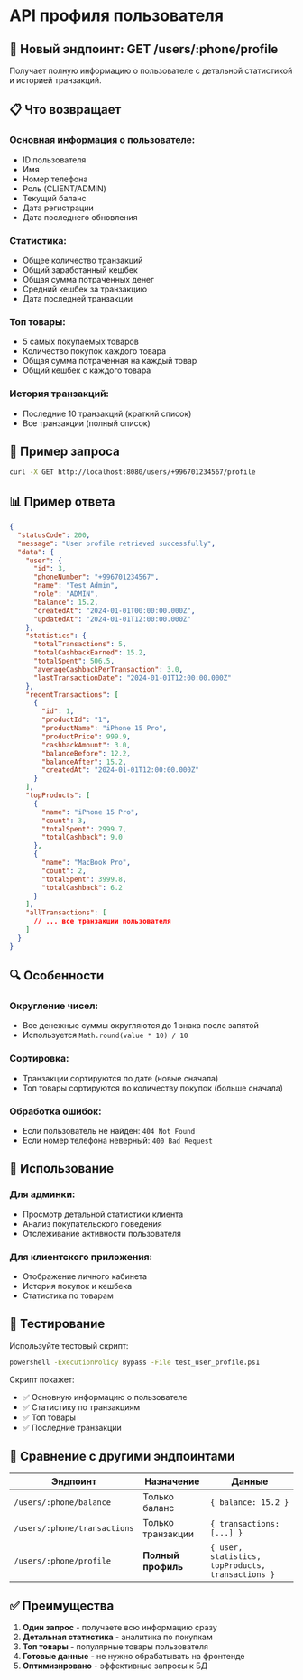 # API профиля пользователя

## 🎯 Новый эндпоинт: GET /users/:phone/profile

Получает полную информацию о пользователе с детальной статистикой и историей транзакций.

## 📋 Что возвращает

### Основная информация о пользователе:
- ID пользователя
- Имя
- Номер телефона
- Роль (CLIENT/ADMIN)
- Текущий баланс
- Дата регистрации
- Дата последнего обновления

### Статистика:
- Общее количество транзакций
- Общий заработанный кешбек
- Общая сумма потраченных денег
- Средний кешбек за транзакцию
- Дата последней транзакции

### Топ товары:
- 5 самых покупаемых товаров
- Количество покупок каждого товара
- Общая сумма потраченная на каждый товар
- Общий кешбек с каждого товара

### История транзакций:
- Последние 10 транзакций (краткий список)
- Все транзакции (полный список)

## 🧪 Пример запроса

```bash
curl -X GET http://localhost:8080/users/+996701234567/profile
```

## 📊 Пример ответа

```json
{
  "statusCode": 200,
  "message": "User profile retrieved successfully",
  "data": {
    "user": {
      "id": 3,
      "phoneNumber": "+996701234567",
      "name": "Test Admin",
      "role": "ADMIN",
      "balance": 15.2,
      "createdAt": "2024-01-01T00:00:00.000Z",
      "updatedAt": "2024-01-01T12:00:00.000Z"
    },
    "statistics": {
      "totalTransactions": 5,
      "totalCashbackEarned": 15.2,
      "totalSpent": 506.5,
      "averageCashbackPerTransaction": 3.0,
      "lastTransactionDate": "2024-01-01T12:00:00.000Z"
    },
    "recentTransactions": [
      {
        "id": 1,
        "productId": "1",
        "productName": "iPhone 15 Pro",
        "productPrice": 999.9,
        "cashbackAmount": 3.0,
        "balanceBefore": 12.2,
        "balanceAfter": 15.2,
        "createdAt": "2024-01-01T12:00:00.000Z"
      }
    ],
    "topProducts": [
      {
        "name": "iPhone 15 Pro",
        "count": 3,
        "totalSpent": 2999.7,
        "totalCashback": 9.0
      },
      {
        "name": "MacBook Pro",
        "count": 2,
        "totalSpent": 3999.8,
        "totalCashback": 6.2
      }
    ],
    "allTransactions": [
      // ... все транзакции пользователя
    ]
  }
}
```

## 🔍 Особенности

### Округление чисел:
- Все денежные суммы округляются до 1 знака после запятой
- Используется `Math.round(value * 10) / 10`

### Сортировка:
- Транзакции сортируются по дате (новые сначала)
- Топ товары сортируются по количеству покупок (больше сначала)

### Обработка ошибок:
- Если пользователь не найден: `404 Not Found`
- Если номер телефона неверный: `400 Bad Request`

## 🎯 Использование

### Для админки:
- Просмотр детальной статистики клиента
- Анализ покупательского поведения
- Отслеживание активности пользователя

### Для клиентского приложения:
- Отображение личного кабинета
- История покупок и кешбека
- Статистика по товарам

## 🧪 Тестирование

Используйте тестовый скрипт:
```bash
powershell -ExecutionPolicy Bypass -File test_user_profile.ps1
```

Скрипт покажет:
- ✅ Основную информацию о пользователе
- ✅ Статистику по транзакциям
- ✅ Топ товары
- ✅ Последние транзакции

## 🔄 Сравнение с другими эндпоинтами

| Эндпоинт | Назначение | Данные |
|----------|------------|--------|
| `/users/:phone/balance` | Только баланс | `{ balance: 15.2 }` |
| `/users/:phone/transactions` | Только транзакции | `{ transactions: [...] }` |
| `/users/:phone/profile` | **Полный профиль** | `{ user, statistics, topProducts, transactions }` |

## ✅ Преимущества

1. **Один запрос** - получаете всю информацию сразу
2. **Детальная статистика** - аналитика по покупкам
3. **Топ товары** - популярные товары пользователя
4. **Готовые данные** - не нужно обрабатывать на фронтенде
5. **Оптимизировано** - эффективные запросы к БД
